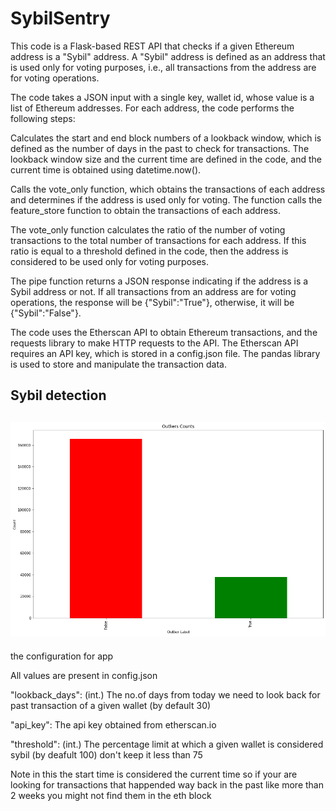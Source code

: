 # SybilSentry

This code is a Flask-based REST API that checks if a given Ethereum address is a "Sybil" address. A "Sybil" address is defined as an address that is used only for voting purposes, i.e., all transactions from the address are for voting operations.

The code takes a JSON input with a single key, wallet id, whose value is a list of Ethereum addresses. For each address, the code performs the following steps:

Calculates the start and end block numbers of a lookback window, which is defined as the number of days in the past to check for transactions. The lookback window size and the current time are defined in the code, and the current time is obtained using datetime.now().

Calls the vote_only function, which obtains the transactions of each address and determines if the address is used only for voting. The function calls the feature_store function to obtain the transactions of each address.

The vote_only function calculates the ratio of the number of voting transactions to the total number of transactions for each address. If this ratio is equal to a threshold defined in the code, then the address is considered to be used only for voting purposes.

The pipe function returns a JSON response indicating if the address is a Sybil address or not. If all transactions from an address are for voting operations, the response will be {"Sybil":"True"}, otherwise, it will be {"Sybil":"False"}.

The code uses the Etherscan API to obtain Ethereum transactions, and the requests library to make HTTP requests to the API. The Etherscan API requires an API key, which is stored in a config.json file. The pandas library is used to store and manipulate the transaction data.

## Sybil detection

![Sybil](https://github.com/theBlockchainMystic/sybilsentry/blob/main/Sybil.png "sybil")
--------------

the configuration for app

All values are present in config.json

"lookback_days": (int.) The no.of days from today we need to look back for past transaction of a given wallet (by default 30)

"api_key": The api key obtained from etherscan.io

"threshold": (int.) The percentage limit at which a given wallet is considered sybil (by deafult 100) don't keep it less than 75

Note in this the start time is considered the current time so if your are looking for transactions that happended way back in the past like more than 2 weeks you might not find them in the eth block
